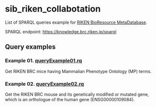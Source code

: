 # sib_riken_collabotation

List of SPARQL queries example for [RIKEN BioResource MetaDatabase](https://knowledge.brc.riken.jp/bioresource/).

SPARQL endpoint: https://knowledge.brc.riken.jp/sparql

## Query examples
### Example 01. [queryExample01.rq](https://github.com/kushidat/sib_riken_collabotation/blob/main/queriyExample01.rq)
Get RIKEN BRC mice having Mammalian Phenotype Ontology (MP) terms.


### Example 02. [queryExample02.rq](https://github.com/kushidat/sib_riken_collabotation/blob/main/queriyExample02.rq)
Get the RIKEN BRC mouse and its genetically modified or mutated gene, which is an orthologue of the human gene (ENSG00000109084).
